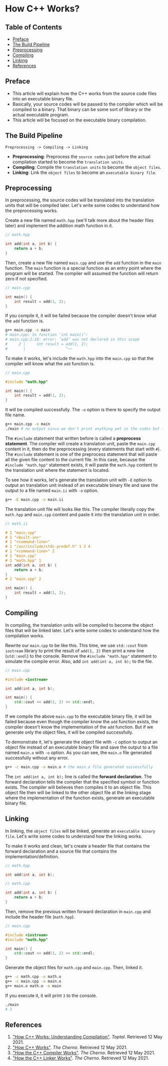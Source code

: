 # How C++ Works?

## Table of Contents
- [Preface](#preface)
- [The Build Pipeline](#the-build-pipeline)
- [Preprocessing](#preprocessing)
- [Compiling](#compiling)
- [Linking](#linking)
- [References](#references)

## Preface
- This article will explain how the C++ works from the source code files into an executable binary file.
- Basically, your source codes will be passed to the compiler which will be compiled to a binary. That binary can be some sort of library or the actual executable program.
- This article will be focused on the executable binary compilation.

## The Build Pipeline
```
Preprocessing -> Compiling -> Linking
```
- **Preprocessing**: Preprocess the `source codes` just before the actual compilation started to become the `translation units`.
- **Compiling**: Compile the `translation units` to become the `object files`.
- **Linking**: Link the `object files` to become an `executable binary file`.

## Preprocessing
In preprocessing, the source codes will be translated into the translation units that will be compiled later. Let's write some codes to understand how the preprocessing works.

Create a new file named `math.hpp` (we'll talk more about the header files later) and implement the addition math function in it.

```c++
// math.hpp

int add(int a, int b) {
    return a + b;
}
```

Then, create a new file named `main.cpp` and use the `add` function in the `main` function. The `main` function is a special function as an entry point where the program will be started. The compiler will assumed the function will return zero if not specified.

```c++
// main.cpp

int main() {
    int result = add(1, 2);
}
```

If you compile it, it will be failed because the compiler doesn't know what the `add` function is. 

```sh
g++ main.cpp -o main
# main.cpp: In function ‘int main()’:
# main.cpp:2:18: error: ‘add’ was not declared in this scope
#     2 |     int result = add(1, 2);
#       |                  ^~~
```

To make it works, let's include the `math.hpp` into the `main.cpp` so that the compiler will know what the `add` function is.

```c++
// main.cpp

#include "math.hpp"

int main() {
    int result = add(1, 2);
}
```

It will be compiled successfully. The `-o` option is there to specify the output file name.

```sh
g++ main.cpp -o main
./main # no output since we don't print anything yet in the codes but the program exited successfully
```
The `#include` statement that written before is called a **preprocess statement**. The compiler will create a translation unit, paste the `main.cpp` content in it, then do the preprocessing (every statements that start with `#`). The `#include` statement is one of the preprocess statement that will paste all the given file content to the current file. In this case, because the `#include "math.hpp"` statement exists, it will paste the `math.hpp` content to the translation unit where the statement is located.

To see how it works, let's generate the translation unit with `-E` option to output an translation unit instead of an executable binary file and save the output to a file named `main.ii` with `-o` option.

```sh
g++ -E main.cpp -o main.ii
```

The translation unit file will looks like this. The compiler literally copy the `math.hpp` and `main.cpp` content and paste it into the translation unit in order.

```c++
// math.ii

# 1 "main.cpp"
# 1 "<built-in>"
# 1 "<command-line>"
# 1 "/usr/include/stdc-predef.h" 1 3 4
# 1 "<command-line>" 2
# 1 "main.cpp"
# 1 "math.hpp" 1
int add(int a, int b) {
    return a + b;
}
# 2 "main.cpp" 2

int main() {
    int result = add(1, 2);
}
```

## Compiling
In compiling, the translation units will be compiled to become the object files that will be linked later. Let's write some codes to understand how the compilation works.

Rewrite our `main.cpp` to be like this. This time, we use `std::cout` from `iostream` library to print the result of `add(1, 2)` then print a new line (`std::endl`) to the console. Remove the `#include "math.hpp"` statement to simulate the compile error. Also, add `int add(int a, int b);` to the file.

```c++
// main.cpp

#include <iostream>

int add(int a, int b);

int main() {
    std::cout << add(1, 2) << std::endl;
}
```

If we compile the above `main.cpp` to the executable binary file, it will be failed because even though the compiler know the `add` function exists, the compiler doesn't know the implementation of the `add` function. But if we generate only the object files, it will be compiled successfully.

To demonstrate it, let's generate the object file with `-c` option to output an object file instead of an executable binary file and save the output to a file named `main.o` with `-o` option. As you can see, the `main.o` file generated successfully without any error.

```sh
g++ -c main.cpp -o main.o # the main.o file generated successfully
```

The `int add(int a, int b);` line is called the **forward declaration**. The forward declaration tells the compiler that the specified symbol or function exists. The compiler will believes then compiles it to an object file. This object file then will be linked to the other object file at the linking stage where the implementation of the function exists, generate an executable binary file.

## Linking
In linking, the `object files` will be linked, generate an `executable binary file`. Let's write some codes to understand how the linking works.

To make it works and clean, let's create a header file that contains the forward declaration and a source file that contains the implementation/definition.

```c++
// math.hpp

int add(int a, int b);
```

```c++
// math.cpp

int add(int a, int b) {
    return a + b;
}
```

Then, remove the previous written forward declaration in `main.cpp` and include the header file (`math.hpp`).

```c++
// main.cpp

#include <iostream>
#include "math.hpp"

int main() {
    std::cout << add(1, 2) << std::endl;
}
```

Generate the object files for `math.cpp` and `main.cpp`. Then, linked it.
```sh
g++ -c math.cpp -o math.o
g++ -c main.cpp -o main.o
g++ main.o math.o -o main
```

If you execute it, it will print `3` to the console.
```sh
./main
# 3
```

## References
1. ["How C++ Works: Understanding Compilation"](https://www.toptal.com/c-plus-plus/c-plus-plus-understanding-compilation). *Toptal*. Retrieved 12 May 2021.
2. ["How C++ Works"](https://youtu.be/SfGuIVzE_Os). *The Cherno*. Retrieved 12 May 2021.
3. ["How the C++ Compiler Works"](https://youtu.be/3tIqpEmWMLI). *The Cherno*. Retrieved 12 May 2021.
4. ["How the C++ Linker Works"](https://youtu.be/H4s55GgAg0I). *The Cherno*. Retrieved 12 May 2021.
